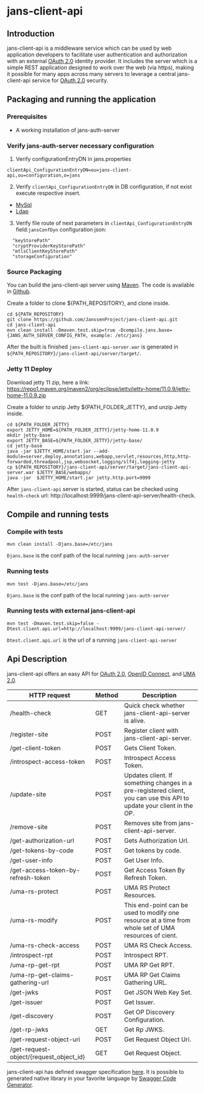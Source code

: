 # jans-client-api

## Introduction

jans-client-api is a middleware service which can be used by web application developers to facilitate user authentication and authorization with an external [OAuth 2.0](https://tools.ietf.org/html/rfc6749) identity provider. It includes the server which is a simple REST application designed to work over the web (via https), making it possible for many apps across many servers to leverage a central jans-client-api service for [OAuth 2.0](https://tools.ietf.org/html/rfc6749) security.

## Packaging and running the application
### Prerequisites
- A working installation of jans-auth-server
### Verify jans-auth-server necessary configuration
1. Verify configurationEntryDN in jans.properties
```
clientApi_ConfigurationEntryDN=ou=jans-client-api,ou=configuration,o=jans
```
2. Verify `clientApi_ConfigurationEntryDN` in DB configuration, if not exist execute respective insert. 

- [MySql](https://github.com/JanssenProject/jans-client-api/blob/master/server/scripts/mysql/clientApi_ConfigurationEntryDN.sql)
- [Ldap](https://github.com/JanssenProject/jans-client-api/blob/master/server/scripts/ldap/clientApi_ConfigurationEntryDN.ldif)

3. Verify file route of next parameters in `clientApi_ConfigurationEntryDN` field:`jansConfDyn` configuration json:
```
  "keyStorePath"
  "cryptProviderKeyStorePath"
  "mtlsClientKeyStorePath"
  "storageConfiguration"  
```

### Source Packaging

You can build the jans-client-api server using [Maven](https://maven.apache.org). The code is available in [Github](https://github.com/JanssenProject/jans-client-api).

Create a folder to clone ${PATH_REPOSITORY}, and clone inside.
```
cd ${PATH_REPOSITORY}
git clone https://github.com/JanssenProject/jans-client-api.git
cd jans-client-api
mvn clean install -Dmaven.test.skip=true -Dcompile.jans.base={JANS_AUTH_SERVER_CONFIG_PATH, example: /etc/jans}
```

After the built is finished `jans-client-api-server.war` is generated in `${PATH_REPOSITORY}/jans-client-api/server/target/`. 

### Jetty 11 Deploy

Download jetty 11 zip, here a link:
https://repo1.maven.org/maven2/org/eclipse/jetty/jetty-home/11.0.9/jetty-home-11.0.9.zip

Create a folder to unzip Jetty ${PATH_FOLDER_JETTY}, and unzip Jetty inside.
```
cd ${PATH_FOLDER_JETTY}
export JETTY_HOME=${PATH_FOLDER_JETTY}/jetty-home-11.0.9
mkdir jetty-base
export JETTY_BASE=${PATH_FOLDER_JETTY}/jetty-base/
cd jetty-base
java -jar $JETTY_HOME/start.jar --add-module=server,deploy,annotations,webapp,servlet,resources,http,http-forwarded,threadpool,jsp,websocket,logging/slf4j,logging-jetty
cp ${PATH_REPOSITORY}/jans-client-api/server/target/jans-client-api-server.war $JETTY_BASE/webapps/
java -jar  $JETTY_HOME/start.jar jetty.http.port=9999
```
After `jans-client-api` server is started, status can be checked using `health-check` url: http://localhost:9999/jans-client-api-server/health-check.

## Compile and running tests
### Compile with tests
```
mvn clean install -Djans.base=/etc/jans
```
`Djans.base` is the conf path of the local running `jans-auth-server`
### Running tests
```
mvn test -Djans.base=/etc/jans
```
`Djans.base` is the conf path of the local running `jans-auth-server`
### Running tests with external jans-client-api
```
mvn test -Dmaven.test.skip=false -Dtest.client.api.url=http://localhost:9999/jans-client-api-server/
```
`Dtest.client.api.url` is the url of a running `jans-client-api-server`

## Api Description

jans-client-api offers an easy API for [OAuth 2.0](https://tools.ietf.org/html/rfc6749), [OpenID Connect](http://openid.net/specs/openid-connect-core-1_0.html), and [UMA 2.0](https://docs.kantarainitiative.org/uma/wg/oauth-uma-grant-2.0-05.html).

HTTP request | Method | Description
------------ | ------------- | ------------- 
/health-check | GET | Quick check whether jans-client-api-server is alive.
/register-site | POST | Register client with jans-client-api-server.
/get-client-token | POST | Gets Client Token.
/introspect-access-token | POST | Introspect Access Token.
/update-site | POST | Updates client. If something changes in a pre-registered client, you can use this API to update your client in the OP.
/remove-site | POST | Removes site from jans-client-api-server.
/get-authorization-url | POST | Gets Authorization Url.
/get-tokens-by-code | POST | Get tokens by code.
/get-user-info | POST | Get User Info.
/get-access-token-by-refresh-token | POST | Get Access Token By Refresh Token.
/uma-rs-protect | POST | UMA RS Protect Resources.
/uma-rs-modify | POST | This end-point can be used to modify one resource at a time from whole set of UMA resources of cient.
/uma-rs-check-access | POST | UMA RS Check Access.
/introspect-rpt | POST | Introspect RPT.
/uma-rp-get-rpt | POST | UMA RP Get RPT.
/uma-rp-get-claims-gathering-url | POST | UMA RP Get Claims Gathering URL.
/get-jwks | POST | Get JSON Web Key Set.
/get-issuer | POST | Get Issuer.
/get-discovery | POST | Get OP Discovery Configuration.
/get-rp-jwks | GET | Get Rp JWKS.
/get-request-object-uri | POST | Get Request Object Uri.
/get-request-object/{request_object_id} | GET | Get Request Object.


jans-client-api has defined swagger specification [here](https://gluu.org/swagger-ui/?url=https://raw.githubusercontent.com/JanssenProject/jans-client-api/master/server/src/main/resources/swagger.yaml). It is possible to generated native library in your favorite language by [Swagger Code Generator](https://swagger.io/tools/swagger-codegen/).
